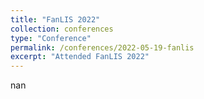 ```yaml
---
title: "FanLIS 2022"
collection: conferences
type: "Conference"
permalink: /conferences/2022-05-19-fanlis
excerpt: "Attended FanLIS 2022"
---
```


nan  
